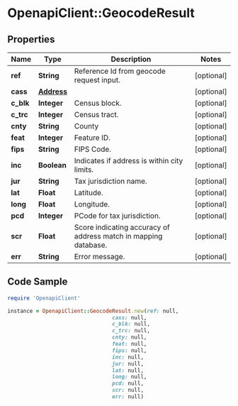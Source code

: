 # OpenapiClient::GeocodeResult

## Properties

Name | Type | Description | Notes
------------ | ------------- | ------------- | -------------
**ref** | **String** | Reference Id from geocode request input. | [optional] 
**cass** | [**Address**](Address.md) |  | [optional] 
**c_blk** | **Integer** | Census block. | [optional] 
**c_trc** | **Integer** | Census tract. | [optional] 
**cnty** | **String** | County | [optional] 
**feat** | **Integer** | Feature ID. | [optional] 
**fips** | **String** | FIPS Code. | [optional] 
**inc** | **Boolean** | Indicates if address is within city limits. | [optional] 
**jur** | **String** | Tax jurisdiction name. | [optional] 
**lat** | **Float** | Latitude. | [optional] 
**long** | **Float** | Longitude. | [optional] 
**pcd** | **Integer** | PCode for tax jurisdiction. | [optional] 
**scr** | **Float** | Score indicating accuracy of address match in mapping database. | [optional] 
**err** | **String** | Error message. | [optional] 

## Code Sample

```ruby
require 'OpenapiClient'

instance = OpenapiClient::GeocodeResult.new(ref: null,
                                 cass: null,
                                 c_blk: null,
                                 c_trc: null,
                                 cnty: null,
                                 feat: null,
                                 fips: null,
                                 inc: null,
                                 jur: null,
                                 lat: null,
                                 long: null,
                                 pcd: null,
                                 scr: null,
                                 err: null)
```


